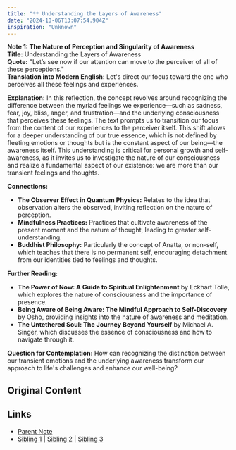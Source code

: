 ```yaml
---
title: "** Understanding the Layers of Awareness"
date: "2024-10-06T13:07:54.904Z"
inspiration: "Unknown"
---
```



**Note 1: The Nature of Perception and Singularity of Awareness**  
**Title:** Understanding the Layers of Awareness  
**Quote:** "Let’s see now if our attention can move to the perceiver of all of these perceptions."  
**Translation into Modern English:** Let's direct our focus toward the one who perceives all these feelings and experiences.  

**Explanation:** In this reflection, the concept revolves around recognizing the difference between the myriad feelings we experience—such as sadness, fear, joy, bliss, anger, and frustration—and the underlying consciousness that perceives these feelings. The text prompts us to transition our focus from the content of our experiences to the perceiver itself. This shift allows for a deeper understanding of our true essence, which is not defined by fleeting emotions or thoughts but is the constant aspect of our being—the awareness itself. This understanding is critical for personal growth and self-awareness, as it invites us to investigate the nature of our consciousness and realize a fundamental aspect of our existence: we are more than our transient feelings and thoughts.

**Connections:**  
- **The Observer Effect in Quantum Physics:** Relates to the idea that observation alters the observed, inviting reflection on the nature of perception.  
- **Mindfulness Practices:** Practices that cultivate awareness of the present moment and the nature of thought, leading to greater self-understanding.  
- **Buddhist Philosophy:** Particularly the concept of Anatta, or non-self, which teaches that there is no permanent self, encouraging detachment from our identities tied to feelings and thoughts.  

**Further Reading:**  
- **The Power of Now: A Guide to Spiritual Enlightenment** by Eckhart Tolle, which explores the nature of consciousness and the importance of presence.  
- **Being Aware of Being Aware: The Mindful Approach to Self-Discovery** by Osho, providing insights into the nature of awareness and meditation.  
- **The Untethered Soul: The Journey Beyond Yourself** by Michael A. Singer, which discusses the essence of consciousness and how to navigate through it.  

**Question for Contemplation:** How can recognizing the distinction between our transient emotions and the underlying awareness transform our approach to life's challenges and enhance our well-being?



## Original Content



## Links

- [Parent Note](/parent-note.md)
- [Sibling 1](/zettel1.md) | [Sibling 2](/zettel2.md) | [Sibling 3](/zettel3.md)
